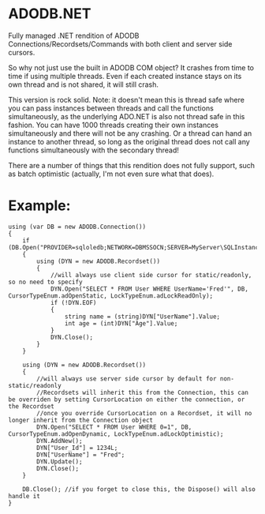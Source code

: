 # ADODB.NET
Fully managed .NET rendition of ADODB Connections/Recordsets/Commands with both client and server side cursors.

So why not just use the built in ADODB COM object? It crashes from time to time if using multiple threads. Even if each created instance stays on its own thread and is not shared, it will still crash.

This version is rock solid.  Note: it doesn't mean this is thread safe where you can pass instances between threads and call the functions simultaneously, as the underlying ADO.NET is also not thread safe in this fashion. You can have 1000 threads creating their own instances simultaneously and there will not be any crashing. Or a thread can hand an instance to another thread, so long as the original thread does not call any functions simultaneously with the secondary thread!

There are a number of things that this rendition does not fully support, such as batch optimistic (actually, I'm not even sure what that does).

# Example:
```
using (var DB = new ADODB.Connection())
{
    if (DB.Open("PROVIDER=sqloledb;NETWORK=DBMSSOCN;SERVER=MyServer\SQLInstance;DATABASE=coverstone;UID=coverstone;PWD=xxxxxxxxxxxxxxx"))
    {
        using (DYN = new ADODB.Recordset())
        {
            //will always use client side cursor for static/readonly, so no need to specify
            DYN.Open("SELECT * FROM User WHERE UserName='Fred'", DB, CursorTypeEnum.adOpenStatic, LockTypeEnum.adLockReadOnly);
            if (!DYN.EOF)
            {
                string name = (string)DYN["UserName"].Value;
                int age = (int)DYN["Age"].Value;
            }
            DYN.Close();
        }
    }

    using (DYN = new ADODB.Recordset())
    {
        //will always use server side cursor by default for non-static/readonly
        //Recordsets will inherit this from the Connection, this can be overriden by setting CursorLocation on either the connection, or the Recordset
        //once you override CursorLocation on a Recordset, it will no longer inherit from the Connection object
        DYN.Open("SELECT * FROM User WHERE 0=1", DB, CursorTypeEnum.adOpenDynamic, LockTypeEnum.adLockOptimistic);
        DYN.AddNew();
        DYN["User_Id"] = 1234L;
        DYN["UserName"] = "Fred";
        DYN.Update();
        DYN.Close();
    }
    
    DB.Close(); //if you forget to close this, the Dispose() will also handle it
}
```

